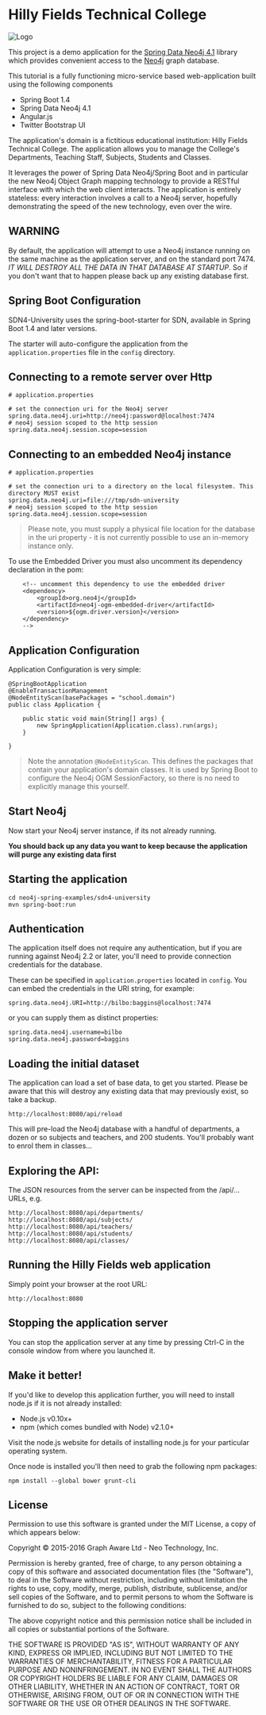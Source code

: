 Hilly Fields Technical College
==============================
![Logo](https://github.com/neo4j/neo4j-ogm/blob/master/neo4j-spring-examples/sdn-boot/src/main/webapp/assets/images/engineering-dept.JPG)

This project is a demo application for the [Spring Data Neo4j 4.1](https://github.com/SpringSource/spring-data-neo4j)
library which provides convenient access to the [Neo4j](http://neo4j.org) graph database.

This tutorial is a fully functioning micro-service based web-application built using the following components

- Spring Boot 1.4
- Spring Data Neo4j 4.1
- Angular.js
- Twitter Bootstrap UI

The application's domain is a fictitious educational institution: Hilly Fields Technical College. The application allows you to manage the College's Departments, Teaching Staff, Subjects, Students and Classes.

It leverages the power of Spring Data Neo4j/Spring Boot and in particular the new Neo4j Object Graph mapping technology to provide a RESTful interface with which the web client interacts. The application is entirely stateless: every interaction involves a call to a Neo4j server, hopefully demonstrating the speed of the new technology, even over the wire.

WARNING
-------
By default, the application will attempt to use a Neo4j instance running on the same machine as the application server, and on the standard port 7474. *IT WILL DESTROY ALL THE DATA IN THAT DATABASE AT STARTUP*. So if you don't want that to happen please back up any existing database first.

Spring Boot Configuration
-------------------------
SDN4-University uses the spring-boot-starter for SDN, available in Spring Boot 1.4 and later versions.
 
The starter will auto-configure the application from the `application.properties` file in the `config` directory. 

Connecting to a remote server over Http
---------------------------------------
    # application.properties
    
    # set the connection uri for the Neo4j server
    spring.data.neo4j.uri=http://neo4j:password@localhost:7474
    # neo4j session scoped to the http session
    spring.data.neo4j.session.scope=session
    
Connecting to an embedded Neo4j instance
---------------------------------------
    # application.properties
    
    # set the connection uri to a directory on the local filesystem. This directory MUST exist
    spring.data.neo4j.uri=file:///tmp/sdn-university
    # neo4j session scoped to the http session
    spring.data.neo4j.session.scope=session

> Please note, you must supply a physical file location for the database in the uri property - it is not currently possible to use an in-memory instance only. 

To use the Embedded Driver you must also uncomment its dependency declaration in the pom:

        <!-- uncomment this dependency to use the embedded driver
        <dependency>
            <groupId>org.neo4j</groupId>
            <artifactId>neo4j-ogm-embedded-driver</artifactId>
            <version>${ogm.driver.version}</version>
        </dependency>
        -->
        
    
Application Configuration
-------------------------

Application Configuration is very simple:

```
@SpringBootApplication
@EnableTransactionManagement
@NodeEntityScan(basePackages = "school.domain")
public class Application {

    public static void main(String[] args) {
        new SpringApplication(Application.class).run(args);
    }

}
```

> Note the annotation `@NodeEntityScan`. This defines the packages that contain your application's domain classes. It is used by Spring Boot to configure the Neo4j OGM SessionFactory, so there is no need to explicitly manage this yourself. 

Start Neo4j
-----------

Now start your Neo4j server instance, if its not already running. 

**You should back up any data you want to keep because the application will purge any existing data first**

Starting the application
------------------------

    cd neo4j-spring-examples/sdn4-university
    mvn spring-boot:run

Authentication
--------------
The application itself does not require any authentication, but if you are running against Neo4j 2.2 or later,
you'll need to provide connection credentials for the database. 

These can be specified in `application.properties` located in  `config`. You can embed the credentials in the URI string, for example: 

    spring.data.neo4j.URI=http://bilbo:baggins@localhost:7474 

or you can supply them as distinct properties:

    spring.data.neo4j.username=bilbo
    spring.data.neo4j.password=baggins

Loading the initial dataset
---------------------------
The application can load a set of base data, to get you started. Please be aware that this will destroy
any existing data that may previously exist, so take a backup.

    http://localhost:8080/api/reload

This will pre-load the Neo4j database with a handful of departments, a dozen or so subjects and teachers,
and 200 students. You'll probably want to enrol them in classes...

Exploring the API:
-----------------
The JSON resources from the server can be inspected from the /api/... URLs, e.g.

    http://localhost:8080/api/departments/
    http://localhost:8080/api/subjects/
    http://localhost:8080/api/teachers/
    http://localhost:8080/api/students/
    http://localhost:8080/api/classes/

Running the Hilly Fields web application
----------------------------------------
Simply point your browser at the root URL:

    http://localhost:8080

Stopping the application server
-------------------------------
You can stop the application server at any time by pressing Ctrl-C in the console window from where you launched it.

Make it better!
---------------
If you'd like to develop this application further, you will need to install node.js if it is not already installed:

- Node.js v0.10x+
- npm (which comes bundled with Node) v2.1.0+

Visit the node.js website for details of installing node.js for your particular operating system.

Once node is installed you'll then need to grab the following npm packages:

    npm install --global bower grunt-cli

License
-------
Permission to use this software is granted under the MIT License, a copy of which appears below:

Copyright © 2015-2016 Graph Aware Ltd - Neo Technology, Inc.

Permission is hereby granted, free of charge, to any person obtaining a copy of this software and associated 
documentation files (the "Software"), to deal in the Software without restriction, including without limitation the 
rights to use, copy, modify, merge, publish, distribute, sublicense, and/or sell copies of the Software, and to permit 
persons to whom the Software is furnished to do so, subject to the following conditions:

The above copyright notice and this permission notice shall be included in all copies or substantial portions of the 
Software.

THE SOFTWARE IS PROVIDED "AS IS", WITHOUT WARRANTY OF ANY KIND, EXPRESS OR IMPLIED, INCLUDING BUT NOT LIMITED TO 
THE WARRANTIES OF MERCHANTABILITY, FITNESS FOR A PARTICULAR PURPOSE AND NONINFRINGEMENT. IN NO EVENT SHALL THE AUTHORS 
OR COPYRIGHT HOLDERS BE LIABLE FOR ANY CLAIM, DAMAGES OR OTHER LIABILITY, WHETHER IN AN ACTION OF CONTRACT, TORT 
OR OTHERWISE, ARISING FROM, OUT OF OR IN CONNECTION WITH THE SOFTWARE OR THE USE OR OTHER DEALINGS IN THE SOFTWARE.




